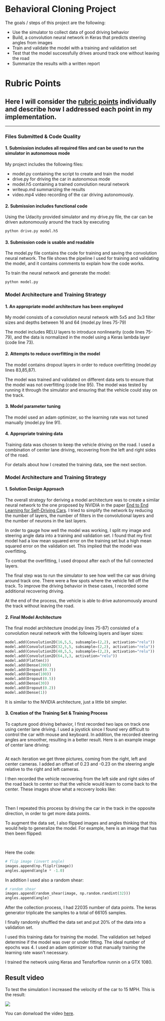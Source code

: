 # **Behavioral Cloning Project**

The goals / steps of this project are the following:
* Use the simulator to collect data of good driving behavior
* Build, a convolution neural network in Keras that predicts steering angles from images
* Train and validate the model with a training and validation set
* Test that the model successfully drives around track one without leaving the road
* Summarize the results with a written report


[//]: # (Image References)

[image1]: ./examples/placeholder.png "Model Visualization"
[image2]: ./examples/placeholder.png "Grayscaling"
[image3]: ./examples/placeholder_small.png "Recovery Image"
[image4]: ./examples/placeholder_small.png "Recovery Image"
[image5]: ./examples/placeholder_small.png "Recovery Image"
[image6]: ./examples/placeholder_small.png "Normal Image"
[image7]: ./examples/placeholder_small.png "Flipped Image"

# Rubric Points
## Here I will consider the [rubric points](https://review.udacity.com/#!/rubrics/432/view) individually and describe how I addressed each point in my implementation.  

---
### Files Submitted & Code Quality

#### 1. Submission includes all required files and can be used to run the simulator in autonomous mode

My project includes the following files:
* model.py containing the script to create and train the model
* drive.py for driving the car in autonomous mode
* model.h5 containing a trained convolution neural network 
* writeup.md summarizing the results
* video.mp4 video recording of the car driving autonomously.

#### 2. Submission includes functional code
Using the Udacity provided simulator and my drive.py file, the car can be driven autonomously around the track by executing 
```sh
python drive.py model.h5
```

#### 3. Submission code is usable and readable

The model.py file contains the code for training and saving the convolution neural network. The file shows the pipeline I used for training and validating the model, and it contains comments to explain how the code works.

To train the neural network and generate the model:

```sh
python model.py
```

### Model Architecture and Training Strategy

#### 1. An appropriate model architecture has been employed

My model consists of a convolution neural network with 5x5 and 3x3 filter sizes and depths between 16 and 64 (model.py lines 75-79) 

The model includes RELU layers to introduce nonlinearity (code lines  75-79), and the data is normalized in the model using a Keras lambda layer (code line 73). 

#### 2. Attempts to reduce overfitting in the model

The model contains dropout layers in order to reduce overfitting (model.py lines 83,85,87). 

The model was trained and validated on different data sets to ensure that the model was not overfitting (code line 95). The model was tested by running it through the simulator and ensuring that the vehicle could stay on the track.

#### 3. Model parameter tuning

The model used an adam optimizer, so the learning rate was not tuned manually (model.py line 91).

#### 4. Appropriate training data

Training data was chosen to keep the vehicle driving on the road. I used a combination of center lane driving, recovering from the left and right sides of the road.

For details about how I created the training data, see the next section. 

### Model Architecture and Training Strategy

#### 1. Solution Design Approach

The overall strategy for deriving a model architecture was to create a similar neural network to the one proposed by NVIDIA in the paper [End to End Learning for Self-Driving Cars](https://images.nvidia.com/content/tegra/automotive/images/2016/solutions/pdf/end-to-end-dl-using-px.pdf). I tried to simplify the network by reducing the number of layers, the number of filters in the convolutional layers and the number of neurons in the last layers.

In order to gauge how well the model was working, I split my image and steering angle data into a training and validation set. I found that my first model had a low mean squared error on the training set but a high mean squared error on the validation set. This implied that the model was overfitting. 

To combat the overfitting, I used dropout after each of the full connected layers.

The final step was to run the simulator to see how well the car was driving around track one. There were a few spots where the vehicle fell off the track. To improve the driving behavior in these cases, I recorded some additional recovering driving.

At the end of the process, the vehicle is able to drive autonomously around the track without leaving the road.

#### 2. Final Model Architecture

The final model architecture (model.py lines 75-87) consisted of a convolution neural network with the following layers and layer sizes:

```python
model.add(Convolution2D(16,5,5, subsample=(2,2), activation="relu"))
model.add(Convolution2D(32,5,5, subsample=(2,2), activation="relu"))
model.add(Convolution2D(48,5,5, subsample=(2,2), activation="relu"))
model.add(Convolution2D(64,3,3, activation="relu"))
model.add(Flatten())
model.add(Dense(200))
model.add(Dropout(0.7))
model.add(Dense(100))
model.add(Dropout(0.5))
model.add(Dense(30))
model.add(Dropout(0.2))
model.add(Dense(1))
```

It is similar to the NVIDIA architecture, just a little bit simpler.

#### 3. Creation of the Training Set & Training Process

To capture good driving behavior, I first recorded two laps on track one using center lane driving. I used a joystick since I found very difficult to control the car with mouse and keyboard. In addition, the recorded steering angles are smoother, resulting in a better result. Here is an example image of center lane driving:

<img src="./examples/center.jpg" alt="" />    

At each iteration we get three pictures, coming from the right, left and center cameras. I added an offset of 0.23 and -0.23 on the steering angle relative to the right and left cameras.



I then recorded the vehicle recovering from the left side and right sides of the road back to center so that the vehicle would learn to come back to the center. These images show what a recovery looks like:

<img src="./examples/rec1.jpg" alt="" />   
<img src="./examples/rec2.jpg" alt="" />     
<img src="./examples/rec3.jpg" alt="" />      

Then I repeated this process by driving the car in the track in the opposite direction, in order to get more data points.

To augment the data set, I also flipped images and angles thinking that this would help to generalize the model. For example, here is an image that has then been flipped:

<img src="./examples/center.jpg" alt="" /> <img src="./examples/center_flip.jpg" alt="" />   

Here the code:

```python
# flip image (invert angle)
images.append(np.fliplr(image))
angles.append(angle * -1.0)
```

In addition I used also a random shear:

```python
# random shear
images.append(random_shear(image, np.random.randint(32)))
angles.append(angle)
```

After the collection process, I had 22035 number of data points. The keras generator triplicate the samples to a total of 66105 samples.


I finally randomly shuffled the data set and put 20% of the data into a validation set. 

I used this training data for training the model. The validation set helped determine if the model was over or under fitting. The ideal number of epochs was 4. I used an adam optimizer so that manually training the learning rate wasn't necessary.

I trained the network using Keras and Tensforflow runnin on a GTX 1080.

## Result video

To test the simulation I increased the velocity of the car to 15 MPH. This is the result:

![](./examples/result.gif)  

You can donwload the video [here](https://github.com/jokla/CarND-Behavioral-Cloning-P3/blob/master/video.mp4).
